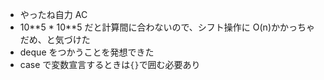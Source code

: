 - やったね自力 AC
- 10\*\*5 \* 10\*\*5 だと計算間に合わないので、シフト操作に O(n)かかっちゃだめ、と気づけた
- deque をつかうことを発想できた
- case で変数宣言するときは`{}`で囲む必要あり
